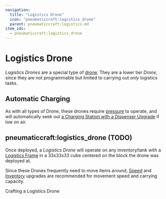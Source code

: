 ```yaml
---
navigation:
  title: "Logistics Drone"
  icon: "pneumaticcraft:logistics_drone"
  parent: pneumaticcraft:logistics.md
item_ids:
  - pneumaticcraft:logistics_drone
---
```


# Logistics Drone

*Logistics Drones* are a special type of [drone](../drone.md). They are a lower tier *Drone*, since they are not programmable but limited to carrying out *only* logistics tasks.

## Automatic Charging

<ItemImage id="pneumaticcraft:charging_station" />

As with all types of Drone, these drones require [pressure](../pressure.md) to operate, and will automatically seek out [a Charging Station with a Dispenser Upgrade](../drone.md#charging) if low on air.

## pneumaticcraft:logistics_drone (TODO)

<GameScene zoom={4}>
  <Entity id="pneumaticcraft:logistics_drone" y={-0.3} />
</GameScene>

Once deployed, a *Logistics Drone* will operate on any inventory/tank with a [Logistics Frame](./frames.md) in a 33x33x33 cube centered on the block the drone was deployed at.

Since these Drones frequently need to move items around, [Speed](../upgrades.md#speed) and [Inventory](../upgrades.md#inventory) upgrades are recommended for movement speed and carrying capacity.

Crafting a Logistics Drone

<Recipe id="pneumaticcraft:logistics_drone" />


